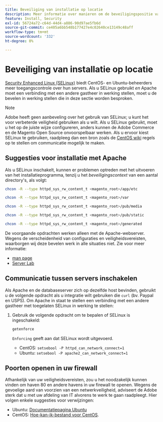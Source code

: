 ```yaml
---
title: Beveiliging van installatie op locatie
description: Meer informatie over manieren om de beveiligingspositie van uw Adobe Commerce of Magento Open Source op locatie te verbeteren.
feature: Install, Security
exl-id: 56724a72-c64d-44d4-a886-90d97ae5fb6d
source-git-commit: ce405a6bb548b177427e4c02640ce13149c48aff
workflow-type: tm+mt
source-wordcount: '332'
ht-degree: 0%

---
```


# Beveiliging van installatie op locatie

[Security Enhanced Linux (SELinux)](https://selinuxproject.org/page/Main_Page) biedt CentOS- en Ubuntu-beheerders meer toegangscontrole over hun servers. Als u SELinux gebruikt *en* Apache moet een verbinding met een andere gastheer in werking stellen, moet u de bevelen in werking stellen die in deze sectie worden besproken.

>[!NOTE]
>
>Adobe heeft geen aanbeveling over het gebruik van SELinux; u kunt het voor verbeterde veiligheid gebruiken als u wilt. Als u SELinux gebruikt, moet u het op de juiste wijze configureren, anders kunnen de Adobe Commerce en de Magento Open Source onvoorspelbaar werken. Als u ervoor kiest SELinux te gebruiken, raadpleeg dan een bron zoals de [CentOS wiki](https://wiki.centos.org/HowTos/SELinux) regels op te stellen om communicatie mogelijk te maken.

## Suggesties voor installatie met Apache

Als u SELinux inschakelt, kunnen er problemen optreden met het uitvoeren van het installatieprogramma, tenzij u het *beveiligingscontext* van een aantal directory&#39;s, als volgt:

```bash
chcon -R --type httpd_sys_rw_content_t <magento_root>/app/etc
```

```bash
chcon -R --type httpd_sys_rw_content_t <magento_root>/var
```

```bash
chcon -R --type httpd_sys_rw_content_t <magento_root>/pub/media
```

```bash
chcon -R --type httpd_sys_rw_content_t <magento_root>/pub/static
```

```bash
chcon -R --type httpd_sys_rw_content_t <magento_root>/generated
```

De voorgaande opdrachten werken alleen met de Apache-webserver. Wegens de verscheidenheid van configuraties en veiligheidsvereisten, waarborgen wij deze bevelen werk in alle situaties niet. Zie voor meer informatie:

* [man page](https://linux.die.net/man/8/httpd_selinux)
* [Server Lab](https://www.serverlab.ca/tutorials/linux/web-servers-linux/configuring-selinux-policies-for-apache-web-servers/)

## Communicatie tussen servers inschakelen

Als Apache en de databaseserver zich op dezelfde host bevinden, gebruikt u de volgende opdracht als u integratie wilt gebruiken die `curl` (bv. Paypal en USPS).
Om Apache in staat te stellen een verbinding met een andere gastheer met toegelaten SELinux in werking te stellen:

1. Gebruik de volgende opdracht om te bepalen of SELinux is ingeschakeld:

   ```bash
   getenforce
   ```

   `Enforcing` geeft aan dat SELinux wordt uitgevoerd.

   * CentOS: `setsebool -P httpd_can_network_connect=1`
   * Ubuntu: `setsebool -P apache2_can_network_connect=1`

## Poorten openen in uw firewall

Afhankelijk van uw veiligheidsvereisten, zou u het noodzakelijk kunnen vinden om haven 80 en andere havens in uw firewall te openen. Wegens de gevoelige aard van voorzien van een netwerkveiligheid, adviseert de Adobe sterk dat u met uw afdeling van IT alvorens te werk te gaan raadpleegt. Hier volgen enkele suggesties voor verwijzingen:

* Ubuntu: [Documentatiepagina Ubuntu](https://help.ubuntu.com/community/IptablesHowTo)
* CentOS: [Hoe-kan-ik-bestand voor CentOS](https://wiki.centos.org/HowTos/Network/IPTables).
